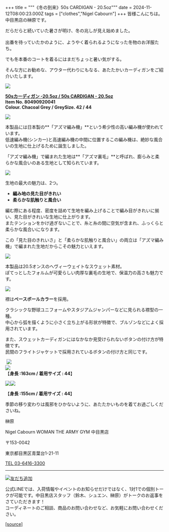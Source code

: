 +++
title = """《冬の到来》50s CARDIGAN - 20.5oz"""
date = 2024-11-12T08:00:23.000Z
tags = ["clothes","Nigel Cabourn"]
+++
皆様こんにちは。中目黒店の榊原です。

だらだらと続いていた暑さが明け、冬の兆しが見え始めました。  
   
出番を待っていたかのように、ようやく着られるようになった冬物のお洋服たち。

でも冬本番のコートを着るにはまだちょっと暑い気がする。

そんな方にお勧めな、アウター代わりにもなる、あたたかいカーディガンをご紹介いたします。

![](https://cdn.shopify.com/s/files/1/0094/9295/5196/files/IMG_2888_480x480.jpg?v=1731376556)

**[50sカーディガン -20.5oz / 50s CARDIGAN - 20.5oz](https://cabourn.jp/products/80490920041?_pos=2&_fid=e88d117f1&_ss=c)  
Item No. 80490920041  
****Colour. Chacoal Grey / Grey****Size. 42 / 44**

**![](https://cdn.shopify.com/s/files/1/0094/9295/5196/files/IMG_2808_7b3ff1cc-5a06-4f21-a38b-c44bc59192bd_480x480.jpg?v=1731376554)**

本製品には日本製の**「アズマ編み機」**という希少性の高い編み機が使われています。  
低速編み機(シンカー)と高速編み機の中間に位置するこの編み機は、絶妙な風合いの生地に仕上げるために誕生しました。  
  
「アズマ編み機」で編まれた生地は**「アズマ裏毛」**と呼ばれ、膨らみと柔らかな風合いのある生地として知られています。

![](https://cdn.shopify.com/s/files/1/0094/9295/5196/files/IMG_2829_480x480.jpg?v=1731376555)

生地の最大の魅力は、2つ。

*   **編み地の見た目がきれい**
*   **柔らかな肌触りと風合い**

編む際にある程度、密度を詰めて生地を編み上げることで編み目がきれいに揃い、見た目がきれいな生地に仕上がります。  
またテンションをかけ過ぎないことで、糸と糸の間に空気が含まれ、ふっくらと柔らかな風合いになります。  
  
この「見た目のきれいさ」と「柔らかな肌触りと風合い」の両立は「アズマ編み機」で編まれた生地だからこその魅力といえます。

![](https://cdn.shopify.com/s/files/1/0094/9295/5196/files/IMG_2810_480x480.jpg?v=1731376555)

本製品は20.5オンスのへヴィーウェイトなスウェット素材。  
ぽてっとしたフォルムが可愛らしい肉厚な裏毛の生地で、保温力の高さも魅力です。

![](https://cdn.shopify.com/s/files/1/0094/9295/5196/files/IMG_2895_e65c5590-b7d6-491e-a1d0-859a208016da_480x480.jpg?v=1731393474)

襟は**ベースボールカラー**を採用。

クラシックな野球ユニフォームやスタジアムジャンパーなどに見られる襟型の一種。  
中心から弧を描くように小さく立ち上がる形状が特徴で、ブルゾンなどによく採用されています。  
  

また、スウェットカーディガンにはなかなか見受けられないボタンの付け方が特徴です。  
民間のフライトジャケットで採用されているボタンの付け方と同じです。

 ![](https://cdn.shopify.com/s/files/1/0094/9295/5196/files/IMG_9049_480x480.jpg?v=1731376555)  
![](https://cdn.shopify.com/s/files/1/0094/9295/5196/files/IMG_2805_cf717874-8059-4b69-98ef-7a7637be824b_480x480.jpg?v=1731376555)  
【**身長 :163cm / 着用サイズ : 44**】

![](https://cdn.shopify.com/s/files/1/0094/9295/5196/files/IMG_2818_480x480.jpg?v=1731376556)![](https://cdn.shopify.com/s/files/1/0094/9295/5196/files/IMG_2824_480x480.jpg?v=1731376554)

【**身長 :155cm / 着用サイズ : 44**】  
  

季節の移り変わりは風邪をひかないように、あたたかいものを着てお過ごしくださいね。

榊原

Nigel Cabourn WOMAN THE ARMY GYM 中目黒店

〒153-0042

東京都目黒区青葉台1-21-11

[TEL 03-6416-3300](tel:0364163300)

* * *

[![友だち追加](https://scdn.line-apps.com/n/line_add_friends/btn/ja.png)](https://lin.ee/5JWWW18)

公式LINEでは、入荷情報やイベントのお知らせだけではなく、1対1での個別トークが可能です。中目黒店スタッフ（鈴木、シュエン、榊原）がトークのお返事をさていただきます！  
コーディネートのご相談、商品のお問い合わせなど、お気軽にお問い合わせください。

[[source]](https://cabourn.jp/blogs/shop-info/nakameguro20241112)
